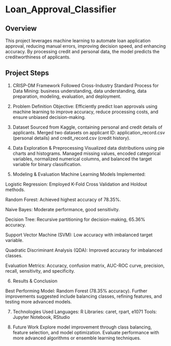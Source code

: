 # Loan_Approval_Classifier
## Overview
This project leverages machine learning to automate loan application approval, reducing manual errors, improving decision speed, and enhancing accuracy. By processing credit and personal data, the model predicts the creditworthiness of applicants.

## Project Steps

1. CRISP-DM Framework
Followed Cross-Industry Standard Process for Data Mining: business understanding, data understanding, data preparation, modeling, evaluation, and deployment.

2. Problem Definition
Objective: Efficiently predict loan approvals using machine learning to improve accuracy, reduce processing costs, and ensure unbiased decision-making.

3. Dataset
Sourced from Kaggle, containing personal and credit details of applicants.
Merged two datasets on applicant ID: application_record.csv (personal details) and credit_record.csv (credit history).

4. Data Exploration & Preprocessing
Visualized data distributions using pie charts and histograms.
Managed missing values, encoded categorical variables, normalized numerical columns, and balanced the target variable for binary classification.

5. Modeling & Evaluation
Machine Learning Models Implemented:

Logistic Regression: Employed K-Fold Cross Validation and Holdout methods.

Random Forest: Achieved highest accuracy of 78.35%.

Naive Bayes: Moderate performance, good sensitivity.

Decision Tree: Recursive partitioning for decision-making, 65.36% accuracy.

Support Vector Machine (SVM): Low accuracy with imbalanced target variable.

Quadratic Discriminant Analysis (QDA): Improved accuracy for imbalanced classes.

Evaluation Metrics: Accuracy, confusion matrix, AUC-ROC curve, precision, recall, sensitivity, and specificity.

6. Results & Conclusion

Best Performing Model: Random Forest (78.35% accuracy).
Further improvements suggested include balancing classes, refining features, and testing more advanced models.

7. Technologies Used
Languages: R
Libraries: caret, rpart, e1071
Tools: Jupyter Notebook, RStudio

8. Future Work
Explore model improvement through class balancing, feature selection, and model optimization.
Evaluate performance with more advanced algorithms or ensemble learning techniques.
